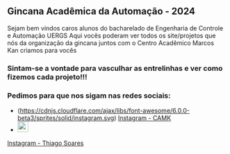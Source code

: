 ## Gincana Acadêmica da Automação - 2024
Sejam bem vindos caros alunos do bacharelado de Engenharia de Controle e Automação UERGS
Aqui vocês poderam ver todos os site/projetos que nós da organização da gincana juntos com o Centro Acadêmico Marcos Kan criamos para vocês

### Sintam-se a vontade para vasculhar as entrelinhas e ver como fizemos cada projeto!!!
### Pedimos para que nos sigam nas redes sociais:
-  (https://cdnjs.cloudflare.com/ajax/libs/font-awesome/6.0.0-beta3/sprites/solid/instagram.svg) [Instagram - CAMK](https://www.instagram.com/camkuergs/)
-  <img src="https://cdn.jsdelivr.net/npm/heroicons@1.0.6/outline/instagram.svg" alt="" style="width: 24px; height: 24px;">
 [Instagram - Thiago Soares](https://www.instagram.com/https_s_silveira/)
